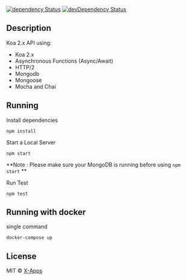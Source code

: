 [![dependency Status](https://img.shields.io/david/xappsdev/boilerplate-koa2.svg?maxAge=1000)](https://img.shields.io/david/xappsdev/boilerplate-koa2.svg)
[![devDependency Status](https://img.shields.io/david/dev/xappsdev/boilerplate-koa2.svg?maxAge=1000)](https://img.shields.io/david/dev/xappsdev/boilerplate-koa2.svg)

## Description
Koa 2.x API using:

 - Koa 2.x
 - Asynchronous Functions (Async/Await)
 - HTTP/2
 - Mongodb
 - Mongoose
 - Mocha and Chai

## Running
Install dependencies
```
npm install
```

Start a Local Server
```
npm start
```
**Note : Please make sure your MongoDB is running before using ```npm start``` **

Run Test
```
npm test
```

## Running with docker
single command
```
docker-compose up
```

## License
MIT &copy; [X-Apps](https://github.com/xappsdev)
